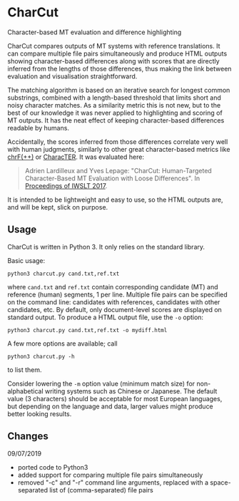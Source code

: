 # CharCut
Character-based MT evaluation and difference highlighting

CharCut compares outputs of MT systems with reference translations. It can compare multiple file pairs simultaneously and produce HTML outputs showing character-based differences along with scores that are directly inferred from the lengths of those differences, thus making the link between evaluation and visualisation straightforward.

The matching algorithm is based on an iterative search for longest common substrings, combined with a length-based threshold that limits short and noisy character matches. As a similarity metric this is not new, but to the best of our knowledge it was never applied to highlighting and scoring of MT outputs. It has the neat effect of keeping character-based differences readable by humans.

Accidentally, the scores inferred from those differences correlate very well with human judgments, similarly to other great character-based metrics like [chrF(++)](https://github.com/m-popovic/chrF) or [CharacTER](https://github.com/rwth-i6/CharacTER). It was evaluated here:
> Adrien Lardilleux and Yves Lepage: "CharCut: Human-Targeted Character-Based MT Evaluation with Loose Differences". In [Proceedings of IWSLT 2017](http://workshop2017.iwslt.org/64.php).

It is intended to be lightweight and easy to use, so the HTML outputs are, and will be kept, slick on purpose.

## Usage

CharCut is written in Python 3. It only relies on the standard library.

Basic usage:
```
python3 charcut.py cand.txt,ref.txt
```
where `cand.txt` and `ref.txt` contain corresponding candidate (MT) and reference (human) segments, 1 per line. Multiple file pairs can be specified on the command line: candidates with references, candidates with other candidates, etc.
By default, only document-level scores are displayed on standard output. To produce a HTML output file, use the `-o` option:
```
python3 charcut.py cand.txt,ref.txt -o mydiff.html
```

A few more options are available; call
```
python3 charcut.py -h
```
to list them.

Consider lowering the `-m` option value (minimum match size) for non-alphabetical writing systems such as Chinese or Japanese. The default value (3 characters) should be acceptable for most European languages, but depending on the language and data, larger values might produce better looking results.

## Changes
09/07/2019
* ported code to Python3
* added support for comparing multiple file pairs simultaneously
* removed "-c" and "-r" command line arguments, replaced with a space-separated list of (comma-separated) file pairs
